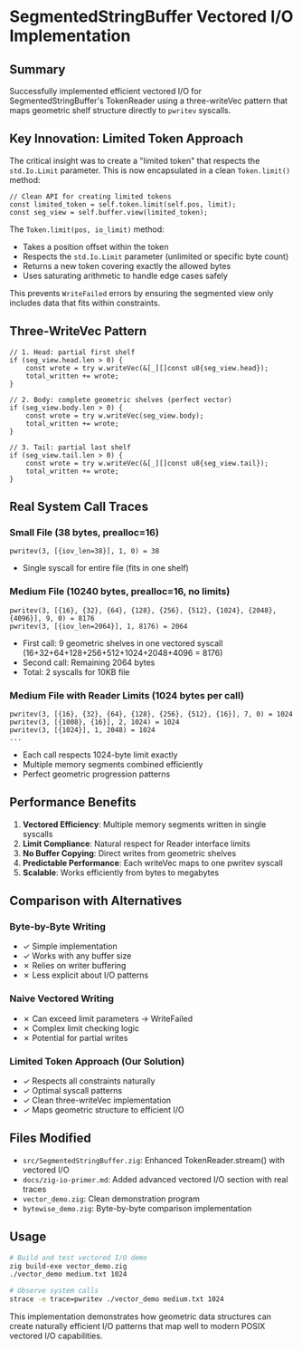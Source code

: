 # SegmentedStringBuffer Vectored I/O Implementation

## Summary

Successfully implemented efficient vectored I/O for SegmentedStringBuffer's TokenReader using a three-writeVec pattern that maps geometric shelf structure directly to `pwritev` syscalls.

## Key Innovation: Limited Token Approach

The critical insight was to create a "limited token" that respects the `std.Io.Limit` parameter. This is now encapsulated in a clean `Token.limit()` method:

```zig
// Clean API for creating limited tokens
const limited_token = self.token.limit(self.pos, limit);
const seg_view = self.buffer.view(limited_token);
```

The `Token.limit(pos, io_limit)` method:
- Takes a position offset within the token
- Respects the `std.Io.Limit` parameter (unlimited or specific byte count)
- Returns a new token covering exactly the allowed bytes
- Uses saturating arithmetic to handle edge cases safely

This prevents `WriteFailed` errors by ensuring the segmented view only includes data that fits within constraints.

## Three-WriteVec Pattern

```zig
// 1. Head: partial first shelf
if (seg_view.head.len > 0) {
    const wrote = try w.writeVec(&[_][]const u8{seg_view.head});
    total_written += wrote;
}

// 2. Body: complete geometric shelves (perfect vector)
if (seg_view.body.len > 0) {
    const wrote = try w.writeVec(seg_view.body);
    total_written += wrote;
}

// 3. Tail: partial last shelf
if (seg_view.tail.len > 0) {
    const wrote = try w.writeVec(&[_][]const u8{seg_view.tail});
    total_written += wrote;
}
```

## Real System Call Traces

### Small File (38 bytes, prealloc=16)
```
pwritev(3, [{iov_len=38}], 1, 0) = 38
```
- Single syscall for entire file (fits in one shelf)

### Medium File (10240 bytes, prealloc=16, no limits)
```
pwritev(3, [{16}, {32}, {64}, {128}, {256}, {512}, {1024}, {2048}, {4096}], 9, 0) = 8176
pwritev(3, [{iov_len=2064}], 1, 8176) = 2064
```
- First call: 9 geometric shelves in one vectored syscall (16+32+64+128+256+512+1024+2048+4096 = 8176)
- Second call: Remaining 2064 bytes
- Total: 2 syscalls for 10KB file

### Medium File with Reader Limits (1024 bytes per call)
```
pwritev(3, [{16}, {32}, {64}, {128}, {256}, {512}, {16}], 7, 0) = 1024
pwritev(3, [{1008}, {16}], 2, 1024) = 1024
pwritev(3, [{1024}], 1, 2048) = 1024
...
```
- Each call respects 1024-byte limit exactly
- Multiple memory segments combined efficiently
- Perfect geometric progression patterns

## Performance Benefits

1. **Vectored Efficiency**: Multiple memory segments written in single syscalls
2. **Limit Compliance**: Natural respect for Reader interface limits
3. **No Buffer Copying**: Direct writes from geometric shelves
4. **Predictable Performance**: Each writeVec maps to one pwritev syscall
5. **Scalable**: Works efficiently from bytes to megabytes

## Comparison with Alternatives

### Byte-by-Byte Writing
- ✓ Simple implementation
- ✓ Works with any buffer size
- ✗ Relies on writer buffering
- ✗ Less explicit about I/O patterns

### Naive Vectored Writing
- ✗ Can exceed limit parameters → WriteFailed
- ✗ Complex limit checking logic
- ✗ Potential for partial writes

### Limited Token Approach (Our Solution)
- ✓ Respects all constraints naturally
- ✓ Optimal syscall patterns
- ✓ Clean three-writeVec implementation
- ✓ Maps geometric structure to efficient I/O

## Files Modified

- `src/SegmentedStringBuffer.zig`: Enhanced TokenReader.stream() with vectored I/O
- `docs/zig-io-primer.md`: Added advanced vectored I/O section with real traces
- `vector_demo.zig`: Clean demonstration program
- `bytewise_demo.zig`: Byte-by-byte comparison implementation

## Usage

```bash
# Build and test vectored I/O demo
zig build-exe vector_demo.zig
./vector_demo medium.txt 1024

# Observe system calls
strace -e trace=pwritev ./vector_demo medium.txt 1024
```

This implementation demonstrates how geometric data structures can create naturally efficient I/O patterns that map well to modern POSIX vectored I/O capabilities.